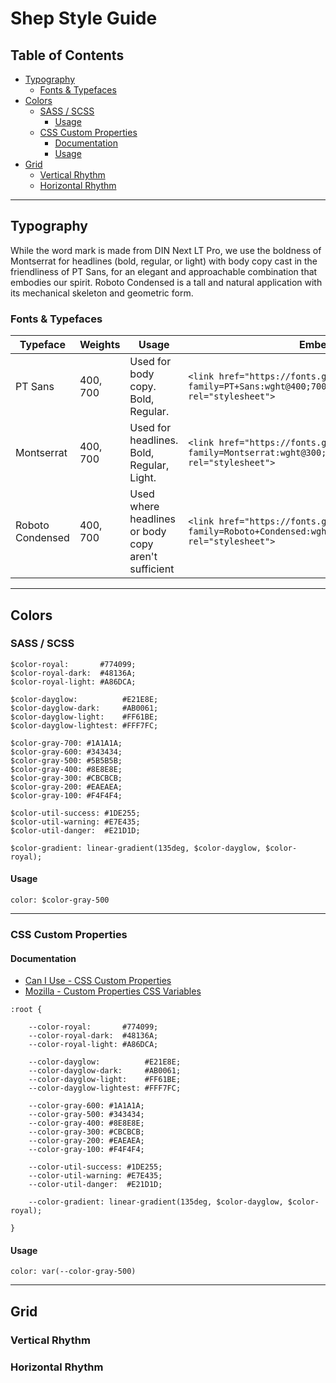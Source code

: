 # Shep Style Guide

## Table of Contents
  - [Typography](#typography)
    - [Fonts & Typefaces](#fonts--typefaces)
  - [Colors](#colors)
    - [SASS / SCSS](#sass--scss)
      - [Usage](#usage)
    - [CSS Custom Properties](#css-custom-properties)
      - [Documentation](#documentation)
      - [Usage](#usage-1)
  - [Grid](#grid)
    - [Vertical Rhythm](#vertical-rhythm)
    - [Horizontal Rhythm](#horizontal-rhythm)
---


## Typography
While the word mark is made from DIN Next LT Pro, we use the boldness of Montserrat for headlines (bold, regular, or light) with body copy cast in the friendliness of PT Sans, for an elegant and approachable combination that embodies our spirit. Roboto Condensed is a tall and natural application with its mechanical skeleton and geometric form.

### Fonts & Typefaces

| Typeface | Weights | Usage | Embed | Download |
| --- | --- | --- | --- | --- |
| PT Sans  | 400, 700 | Used for body copy. Bold, Regular. | `<link href="https://fonts.googleapis.com/css2?family=PT+Sans:wght@400;700&display=swap" rel="stylesheet"> ` | [Google Fonts](https://fonts.google.com/specimen/PT+Sans?query=PT&sidebar.open&selection.family=PT+Sans:wght@400;700) |
| Montserrat | 400, 700 | Used for headlines. Bold, Regular, Light. | `<link href="https://fonts.googleapis.com/css2?family=Montserrat:wght@300;400;700&display=swap" rel="stylesheet"> ` | [Google Fonts](https://fonts.google.com/specimen/Montserrat?query=Mont&sidebar.open&selection.family=Montserrat:wght@300;400;700) |
| Roboto Condensed | 400, 700 | Used where headlines or body copy aren't sufficient | `<link href="https://fonts.googleapis.com/css2?family=Roboto+Condensed:wght@400;700&display=swap" rel="stylesheet"> ` | [Google Fonts](https://fonts.google.com/specimen/Roboto+Condensed?query=Roboto&sidebar.open&selection.family=Roboto+Condensed:wght@400;700)


---

## Colors

### SASS / SCSS
```
$color-royal:       #774099;
$color-royal-dark:  #48136A;
$color-royal-light: #A86DCA;  

$color-dayglow:          #E21E8E;  
$color-dayglow-dark:     #AB0061;  
$color-dayglow-light:    #FF61BE;  
$color-dayglow-lightest: #FFF7FC;  

$color-gray-700: #1A1A1A;  
$color-gray-600: #343434;  
$color-gray-500: #5B5B5B;  
$color-gray-400: #8E8E8E;  
$color-gray-300: #CBCBCB;  
$color-gray-200: #EAEAEA;  
$color-gray-100: #F4F4F4;  

$color-util-success: #1DE255;
$color-util-warning: #E7E435;
$color-util-danger:  #E21D1D;

$color-gradient: linear-gradient(135deg, $color-dayglow, $color-royal);

```

#### Usage
`color: $color-gray-500`


---


### CSS Custom Properties

#### Documentation
- [Can I Use - CSS Custom Properties](https://caniuse.com/#search=custom%20properties)    
- [Mozilla - Custom Properties CSS Variables](https://developer.mozilla.org/en-US/docs/Web/CSS/--*)

```
:root {

    --color-royal:       #774099; 
    --color-royal-dark:  #48136A;
    --color-royal-light: #A86DCA;

    --color-dayglow:          #E21E8E;
    --color-dayglow-dark:     #AB0061;
    --color-dayglow-light:    #FF61BE;
    --color-dayglow-lightest: #FFF7FC;

    --color-gray-600: #1A1A1A;
    --color-gray-500: #343434;
    --color-gray-400: #8E8E8E;
    --color-gray-300: #CBCBCB;
    --color-gray-200: #EAEAEA;
    --color-gray-100: #F4F4F4;

    --color-util-success: #1DE255;
    --color-util-warning: #E7E435;
    --color-util-danger:  #E21D1D;

    --color-gradient: linear-gradient(135deg, $color-dayglow, $color-royal);

}
```

#### Usage
`color: var(--color-gray-500)`


---


## Grid

### Vertical Rhythm

### Horizontal Rhythm

